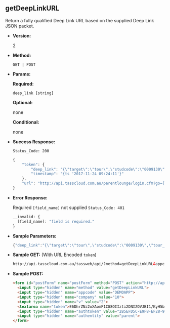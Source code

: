 **getDeepLinkURL**
----
Return a fully qualified Deep Link URL based on the supplied Deep Link JSON packet.

* **Version:**

  2

* **Method:**

  `GET | POST`
  
*  **Params:**

   **Required:**
 
   `deep_link [string]`

   **Optional:**
 
   none

   **Conditional:**

   none

* **Success Response:**
    
    `Status_Code: 200`
    ```javascript
    {
		"token": {
			"deep_link": "{\"target\":\"tour\",\"studcode\":\"0009130\",\"tour_num\":\"52\",\"prod_menu\":\"N\"}",
			"timestamp": "{ts '2017-11-24 09:24:11'}"
		},
		"url": "http://api.tasscloud.com.au/parentlounge/login.cfm?go={\"target\":\"tour\",\"studcode\":\"0009130\",\"tour_num\":\"52\",\"prod_menu\":\"N\"}&sso_token=2FF54CE4-04C7-E3E4-5061B5F42972DFC0"
	}
	```
 
* **Error Response:**

    Required `[field_name]` not supplied `Status_Code: 401`
    ```javascript
    __invalid: {
      [field_name]: "field is required."
    }
    ```
    
* **Sample Parameters:**

	```javascript
    {"deep_link":"{\"target\":\"tour\",\"studcode\":\"0009130\",\"tour_num\":\"52\",\"prod_menu\":\"N\"}"}
	```

* **Sample GET:** (With URL Encoded `token`)

	```HTML
    http://api.tasscloud.com.au/tassweb/api/?method=getDeepLinkURL&appcode=DEMOAPP&company=10&v=2&token=E6DhrZNz2oXAomF1CG8OIIzti2DNIZOVJBI1%2FKyH5bEKcgZy6UGNbjnvJAK4cYI7DJDUXQ7YreSFKTCwsJGp%2Bg%3D%3D&authtoken=2B5EFD5C-E9F8-EF28-94FA66492E10A1C9&authentity=parent
	```
  
* **Sample POST:**

	```HTML
    <form id="postForm" name="postForm" method="POST" action="http://api.tasscloud.com.au/tassweb/api/">
      <input type="hidden" name="method" value="getDeepLinkURL">
      <input type="hidden" name="appcode" value="DEMOAPP">
      <input type="hidden" name="company" value="10">
      <input type="hidden" name="v" value="2">
      <textarea name="token">E6DhrZNz2oXAomF1CG8OIIzti2DNIZOVJBI1/KyH5bEKcgZy6UGNbjnvJAK4cYI7DJDUXQ7YreSFKTCwsJGp+g==</textarea>
      <input type="hidden" name="authtoken" value="2B5EFD5C-E9F8-EF28-94FA66492E10A1C9">
      <input type="hidden" name="authentity" value="parent">
    </form>
	```